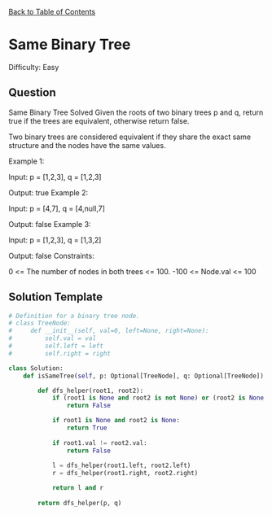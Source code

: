 [Back to Table of Contents](../README.md)

# Same Binary Tree
Difficulty: Easy

## Question
Same Binary Tree
Solved 
Given the roots of two binary trees p and q, return true if the trees are equivalent, otherwise return false.

Two binary trees are considered equivalent if they share the exact same structure and the nodes have the same values.

Example 1:



Input: p = [1,2,3], q = [1,2,3]

Output: true
Example 2:



Input: p = [4,7], q = [4,null,7]

Output: false
Example 3:



Input: p = [1,2,3], q = [1,3,2]

Output: false
Constraints:

0 <= The number of nodes in both trees <= 100.
-100 <= Node.val <= 100

## Solution Template
```python
# Definition for a binary tree node.
# class TreeNode:
#     def __init__(self, val=0, left=None, right=None):
#         self.val = val
#         self.left = left
#         self.right = right

class Solution:
    def isSameTree(self, p: Optional[TreeNode], q: Optional[TreeNode]) -> bool:

        def dfs_helper(root1, root2):
            if (root1 is None and root2 is not None) or (root2 is None and root1 is not None):
                return False

            if root1 is None and root2 is None:
                return True
            
            if root1.val != root2.val:
                return False
            
            l = dfs_helper(root1.left, root2.left)
            r = dfs_helper(root1.right, root2.right)

            return l and r
        
        return dfs_helper(p, q)
            

        
```
